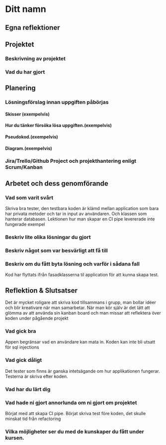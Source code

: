# Ditt namn

## Egna reflektioner

## Projektet

### Beskrivning av projektet

### Vad du har gjort

## Planering

### Lösningsförslag innan uppgiften påbörjas

#### Skisser (exempelvis)

#### Hur du tänker försöka lösa uppgiften.(exempelvis)

#### Pseudokod.(exempelvis)

#### Diagram.(exempelvis)

### Jira/Trello/Github Project och projekthantering enligt Scrum/Kanban

## Arbetet och dess genomförande

### Vad som varit svårt
Skriva bra tester, den testbara koden är klämd mellan application som bara har privata metoder och tar in input av användaren. Och klassen som hanterar databasen. 
Lektionen hur man skapar en CI pipe levererade inte fungerade exempel

### Beskriv lite olika lösningar du gjort


### Beskriv något som var besvärligt att få till

### Beskriv om du fått byta lösning och varför i sådana fall
Kod har flyttats ifrån fasadklasserna til application för att kunna skapa test. 

## Reflektion & Slutsatser
Det är mycket roligare att skriva kod tillsammans i grupp, man bollar idéer och blir kreativare när man samarbetar.
När man kör själv är det lätt att glömma av att använda sin kanban board och man missar att reflektera över koden under pågående projekt

### Vad gick bra
Appen begränsar vad en användare kan mata in. Koden kan inte bli utsatt för sql injections

### Vad gick dåligt
Det tester som finns är ganska intetsägande om hur applikationen fungerar. Testerna är skriva efter koden.


### Vad har du lärt dig


### Vad hade ni gjort annorlunda om ni gjort om projektet
Börjat med att skapa CI pipe. Börjat skriva test före koden, det skulle minskat tid från refactoring

### Vilka möjligheter ser du med de kunskaper du fått under kursen.
